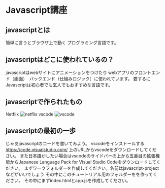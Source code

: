 # Javascript講座
## javascriptとは
簡単に言うとブラウザ上で動く
プログラミング言語です。
## javascriptはどこに使われているの？
javascriptはwebサイトにアニメーションをつけたり
webアプリのフロントエンド（画面）　バックエンド（仕組みロジック）に使われています。
要するにJavascriptは初心者でも玄人でもおすすめな言語です。
## javascriptで作られたもの
Netflix ![netflix](https://github.com/user-attachments/assets/658b2f0c-840f-4c9f-9e18-8a8297e7a56b)
vscode ![vscode](https://github.com/user-attachments/assets/4d476693-ac0d-4a77-9897-2d416311e9e2)
## javascriptの最初の一歩
じゃあjavascriptのコードを書いてみよう。
vscodeをインストールする
https://code.visualstudio.com/
上のURLからvscodeをダウンロードしてください。
また日本語かしたい場合はvscodeのサイドバーの上から五番目の拡張機能からJapanese Language Pack for Visual Studio Codeをダウンロードしてください。
まずワークフォルダーを作成してください。名前はjavascript-projectなどがいいでしょう
その中にこのチュートリアル用のフォルダーをを作ってください。
その中にまずindex.htmlとapp.jsを作成してください。
